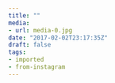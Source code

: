 ```yaml
---
title: ""
media:
- url: media-0.jpg
date: "2017-02-02T23:17:35Z"
draft: false
tags:
- imported
- from-instagram
---
```


